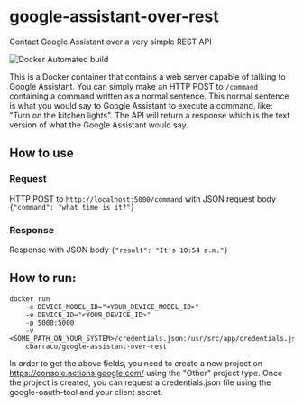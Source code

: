 # google-assistant-over-rest
Contact Google Assistant over a very simple REST API

![Docker Automated build](https://img.shields.io/docker/automated/cbarraco/google-assistant-over-rest)

This is a Docker container that contains a web server capable of talking to Google Assistant. You can simply make an HTTP POST to `/command` containing a command written as a normal sentence. This normal sentence is what you would say to Google Assistant to execute a command, like: "Turn on the kitchen lights". The API will return a response which is the text version of what the Google Assistant would say.

## How to use

### Request
HTTP POST to `http://localhost:5000/command` with JSON request body `{"command": "what time is it?"}`

### Response
Response with JSON body `{"result": "It's 10:54 a.m."}`

## How to run:

```
docker run 
    -e DEVICE_MODEL_ID="<YOUR_DEVICE_MODEL_ID>"
    -e DEVICE_ID="<YOUR_DEVICE_ID>"
    -p 5000:5000
    -v <SOME_PATH_ON_YOUR_SYSTEM>/credentials.json:/usr/src/app/credentials.json
    cbarraco/google-assistant-over-rest
```
In order to get the above fields, you need to create a new project on https://console.actions.google.com/ using the "Other" project type. Once the project is created, you can request a credentials.json file using the google-oauth-tool and your client secret.
